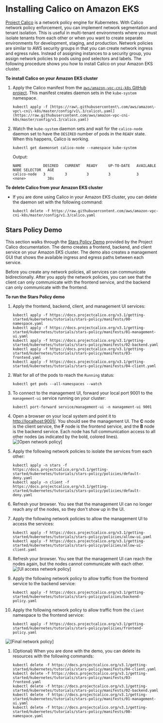 # Installing Calico on Amazon EKS<a name="calico"></a>

[Project Calico](https://www.projectcalico.org/) is a network policy engine for Kubernetes\. With Calico network policy enforcement, you can implement network segmentation and tenant isolation\. This is useful in multi\-tenant environments where you must isolate tenants from each other or when you want to create separate environments for development, staging, and production\. Network policies are similar to AWS security groups in that you can create network ingress and egress rules\. Instead of assigning instances to a security group, you assign network policies to pods using pod selectors and labels\. The following procedure shows you how to install Calico on your Amazon EKS cluster\. 

**To install Calico on your Amazon EKS cluster**

1. Apply the Calico manifest from the [`aws/amazon-vpc-cni-k8s` GitHub project](https://github.com/aws/amazon-vpc-cni-k8s)\. This manifest creates daemon sets in the `kube-system` namespace\.

   ```
   kubectl apply -f [https://raw\.githubusercontent\.com/aws/amazon\-vpc\-cni\-k8s/master/config/v1\.3/calico\.yaml](https://raw.githubusercontent.com/aws/amazon-vpc-cni-k8s/master/config/v1.3/calico.yaml)
   ```

1. Watch the `kube-system` daemon sets and wait for the `calico-node` daemon set to have the `DESIRED` number of pods in the `READY` state\. When this happens, Calico is working\.

   ```
   kubectl get daemonset calico-node --namespace kube-system
   ```

   Output:

   ```
   NAME          DESIRED   CURRENT   READY     UP-TO-DATE   AVAILABLE   NODE SELECTOR   AGE
   calico-node   3         3         3         3            3           <none>          38s
   ```

**To delete Calico from your Amazon EKS cluster**
+ If you are done using Calico in your Amazon EKS cluster, you can delete the daemon set with the following command:

  ```
  kubectl delete -f https://raw.githubusercontent.com/aws/amazon-vpc-cni-k8s/master/config/v1.3/calico.yaml
  ```

## Stars Policy Demo<a name="calico-stars-demo"></a>

This section walks through the [Stars Policy Demo](https://docs.projectcalico.org/v3.1/getting-started/kubernetes/tutorials/stars-policy/) provided by the Project Calico documentation\. The demo creates a frontend, backend, and client service on your Amazon EKS cluster\. The demo also creates a management GUI that shows the available ingress and egress paths between each service\. 

Before you create any network policies, all services can communicate bidirectionally\. After you apply the network policies, you can see that the client can only communicate with the frontend service, and the backend can only communicate with the frontend\.

**To run the Stars Policy demo**

1. Apply the frontend, backend, client, and management UI services:

   ```
   kubectl apply -f https://docs.projectcalico.org/v3.1/getting-started/kubernetes/tutorials/stars-policy/manifests/00-namespace.yaml
   kubectl apply -f https://docs.projectcalico.org/v3.1/getting-started/kubernetes/tutorials/stars-policy/manifests/01-management-ui.yaml
   kubectl apply -f https://docs.projectcalico.org/v3.1/getting-started/kubernetes/tutorials/stars-policy/manifests/02-backend.yaml
   kubectl apply -f https://docs.projectcalico.org/v3.1/getting-started/kubernetes/tutorials/stars-policy/manifests/03-frontend.yaml
   kubectl apply -f https://docs.projectcalico.org/v3.1/getting-started/kubernetes/tutorials/stars-policy/manifests/04-client.yaml
   ```

1. Wait for all of the pods to reach the `Running` status:

   ```
   kubectl get pods --all-namespaces --watch
   ```

1. To connect to the management UI, forward your local port 9001 to the `management-ui` service running on your cluster:

   ```
   kubectl port-forward service/management-ui -n management-ui 9001
   ```

1. Open a browser on your local system and point it to [http://localhost:9001/](http://localhost:9001/)\. You should see the management UI\. The **C** node is the client service, the **F** node is the frontend service, and the **B** node is the backend service\. Each node has full communication access to all other nodes \(as indicated by the bold, colored lines\)\.  
![\[Open network policy\]](http://docs.aws.amazon.com/eks/latest/userguide/images/stars-default.png)

1. Apply the following network policies to isolate the services from each other:

   ```
   kubectl apply -n stars -f https://docs.projectcalico.org/v3.1/getting-started/kubernetes/tutorials/stars-policy/policies/default-deny.yaml
   kubectl apply -n client -f https://docs.projectcalico.org/v3.1/getting-started/kubernetes/tutorials/stars-policy/policies/default-deny.yaml
   ```

1. Refresh your browser\. You see that the management UI can no longer reach any of the nodes, so they don't show up in the UI\.

1. Apply the following network policies to allow the management UI to access the services:

   ```
   kubectl apply -f https://docs.projectcalico.org/v3.1/getting-started/kubernetes/tutorials/stars-policy/policies/allow-ui.yaml
   kubectl apply -f https://docs.projectcalico.org/v3.1/getting-started/kubernetes/tutorials/stars-policy/policies/allow-ui-client.yaml
   ```

1. Refresh your browser\. You see that the management UI can reach the nodes again, but the nodes cannot communicate with each other\.  
![\[UI access network policy\]](http://docs.aws.amazon.com/eks/latest/userguide/images/stars-no-traffic.png)

1. Apply the following network policy to allow traffic from the frontend service to the backend service:

   ```
   kubectl apply -f https://docs.projectcalico.org/v3.1/getting-started/kubernetes/tutorials/stars-policy/policies/backend-policy.yaml
   ```

1. Apply the following network policy to allow traffic from the `client` namespace to the frontend service:

   ```
   kubectl apply -f https://docs.projectcalico.org/v3.1/getting-started/kubernetes/tutorials/stars-policy/policies/frontend-policy.yaml
   ```  
![\[Final network policy\]](http://docs.aws.amazon.com/eks/latest/userguide/images/stars-final.png)

1. \(Optional\) When you are done with the demo, you can delete its resources with the following commands:

   ```
   kubectl delete -f https://docs.projectcalico.org/v3.1/getting-started/kubernetes/tutorials/stars-policy/manifests/04-client.yaml
   kubectl delete -f https://docs.projectcalico.org/v3.1/getting-started/kubernetes/tutorials/stars-policy/manifests/03-frontend.yaml
   kubectl delete -f https://docs.projectcalico.org/v3.1/getting-started/kubernetes/tutorials/stars-policy/manifests/02-backend.yaml
   kubectl delete -f https://docs.projectcalico.org/v3.1/getting-started/kubernetes/tutorials/stars-policy/manifests/01-management-ui.yaml
   kubectl delete -f https://docs.projectcalico.org/v3.1/getting-started/kubernetes/tutorials/stars-policy/manifests/00-namespace.yaml
   ```